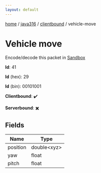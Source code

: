 ```yaml
---
layout: default
---
```


[home](/)  /  [java316](/protocol/java316)  /  [clientbound](/protocol/java316/clientbound)  /  vehicle-move

# Vehicle move

Encode/decode this packet in [Sandbox](../../../sandbox/java316#clientbound.vehicle_move)

**Id**: 41

**Id** (hex): 29

**Id** (bin): 00101001

**Clientbound**: ✔️

**Serverbound**: ✖️

## Fields

Name | Type
---|---
position | double&lt;xyz&gt;
yaw | float
pitch | float
